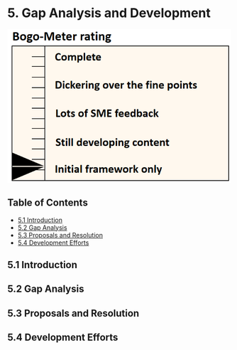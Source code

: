 # 5. Gap Analysis and Development

![State](../figures/bogo_ifo.png) <!-- width="35" -->


## Table of Contents
* [5.1 Introduction](#5.1)
* [5.2 Gap Analysis](#5.2)
* [5.3 Proposals and Resolution](#5.3)
* [5.4 Development Efforts](#5.4)

<a name="5.1"></a>
## 5.1 Introduction


<a name="5.2"></a>
## 5.2 Gap Analysis


<a name="5.3"></a>
## 5.3 Proposals and Resolution


<a name="5.4"></a>
## 5.4 Development Efforts
